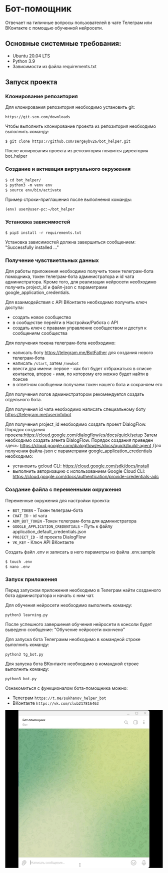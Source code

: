 # Бот-помощник
Отвечает на типичные вопросы пользователей в чате Телеграм или ВКонтакте с помощью обученной нейросети.
## Основные системные требования:
* Ubuntu 20.04 LTS
* Python 3.9
* Зависимости из файла requirements.txt

## Запуск проекта
### Клонирование репозитория
Для клонирования репозитория необходимо установить git:
```shell
https://git-scm.com/downloads
```
Чтобы выполнить клонирование проекта из репозитория необходимо выполнить команду:
```shell
$ git clone https://github.com/sergeybv26/bot_helper.git
```
После копирования проекта из репозитория появится директория bot_helper

### Создание и активация виртуального окружения
```shell
$ cd bot_helper/
$ python3 -m venv env
$ source env/bin/activate
```
Пример строки-приглашения после выполнения команды:
```shell
(env) user@user-pc:~/bot_helper
```
### Установка зависимостей
```shell
$ pip3 install -r requirements.txt
```
Установка зависимостей должна завершиться сообщением: "Successfully installed ..."

### Получение чувствиетльных данных
Для работы приложения необходимо получить токен телеграм-бота помощника, токен телеграм-бота администратора и id чата администратора.
Кроме того, для реализации нейросети необходимо получить project_id и файл-json с параметрами google_application_credentials.

Для взаимодействия с API ВКонтакте необходимо получить ключ доступа:
* создать новое сообщество
* в сообществе перейти в Настройки/Работа с API
* создать ключ с правами управление сообществом и доступ к сообщениям сообщества

Для получения токена телеграм-бота необходимо:
* написать боту https://telegram.me/BotFather для создания нового телеграм-бота
* написать ```/start```, затем ```/newbot```
* ввести два имени: первое - как бот будет отбражаться в списке контактов, второе - имя, по которому его можно будет найти в поиске
* в ответном сообщении получаем токен нашего бота и сохраняем его

Для получения логов администратором рекомендуется создать отдельного бота.

Для получения id чата необходимо написать специальному боту https://telegram.me/userinfobot

Для получения project_id необходимо создать проект DialogFlow. Порядок создания проекта:https://cloud.google.com/dialogflow/es/docs/quick/setup
Затем необходимо создать агента DialogFlow. Порядок создания приведен здесь: https://cloud.google.com/dialogflow/es/docs/quick/build-agent
Для получения файла-json с параметрами google_application_credentials необходимо:
* установить gcloud CLI: https://cloud.google.com/sdk/docs/install
* выполнить авторизацию c использованием Google Cloud CLI: https://cloud.google.com/docs/authentication/provide-credentials-adc

### Создание файла с переменными окружения
Переменные окружения для настройки проекта:
* ```BOT_TOKEN``` - Токен телеграм-бота
* ```CHAT_ID``` - id чата
* ```ADM_BOT_TOKEN``` -Токен телеграм-бота для администратора
* ```GOOGLE_APPLICATION_CREDENTIALS``` - Путь к файлу application_default_credentials.json
* ```PROJECT_ID``` - id проекта DialogFlow
* ```VK_KEY``` - Ключ API ВКонтакте

Создать файл .env и записать в него параметры из файла .env.sample
```shell
$ touch .env
$ nano .env
```

### Запуск приложения
Перед запуском приложения необходимо в Телеграм найти созданного бота администратора и начать с ним чат.

Для обучения нейросети необходимо выполнить команду:
```shell
python3 learning.py
```
После успешного завершения обучения нейросети в консоли будет выведено сообщение: "Обучение нейросети окончено"

Для запуска бота Телеграмм необходимо в командной строке выполнить команду:
```shell
python3 tg_bot.py
```

Для запуска бота ВКонтакте необходимо в командной строке выполнить команду:
```shell
python3 bot.py
```

Ознакомиться с функционалом бота-помощника можно:
* Телеграм ```https://t.me/sukhanov_helper_bot```
* ВКонтакте ```https://vk.com/club217816463```

<img src="./gif/Демонстрация.gif" alt="Demonstration bot">

